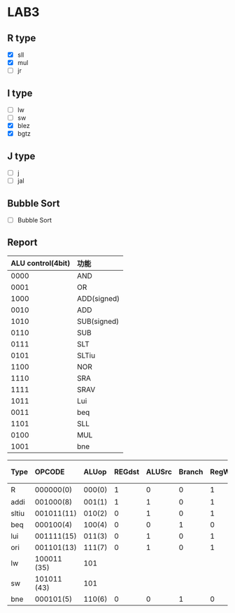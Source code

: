 # LAB3

## R type
- [x] sll
- [x] mul
- [ ] jr

## I type
- [ ] lw
- [ ] sw
- [x] blez
- [x] bgtz

## J type
- [ ] j
- [ ] jal

## Bubble Sort
- [ ] Bubble Sort

## Report


| ALU control(4bit) | 功能        |
|:----------------- |:----------- |
| 0000              | AND         |
| 0001              | OR          |
| 1000              | ADD(signed) |
| 0010              | ADD         |
| 1010              | SUB(signed) |
| 0110              | SUB         |
| 0111              | SLT         |
| 0101              | SLTiu       |
| 1100              | NOR         |
| 1110              | SRA         |
| 1111              | SRAV        |
| 1011              | Lui         |
| 0011              | beq         |
| 1101              | SLL         |
| 0100              | MUL         |
| 1001              | bne         |



| Type  | OPCODE      | ALUop  | REGdst | ALUSrc | Branch | RegWrite | 對應ALU_ctl |
|:----- |:----------- |:------ | ------ |:------ |:------ |:-------- | ----------- |
| R     | 000000(0)   | 000(0) | 1      | 0      | 0      | 1        | 各func      |
| addi  | 001000(8)   | 001(1) | 1      | 1      | 0      | 1        | ADD:0010    |
| sltiu | 001011(11)  | 010(2) | 0      | 1      | 0      | 1        | SLTiu:0101  |
| beq   | 000100(4)   | 100(4) | 0      | 0      | 1      | 0        | BEQ:0011    |
| lui   | 001111(15)  | 011(3) | 0      | 1      | 0      | 1        | LUi:1011    |
| ori   | 001101(13)  | 111(7) | 0      | 1      | 0      | 1        | OR:0001     |
| lw    | 100011 (35) | 101    |        |        |        |          |             |
| sw    | 101011 (43) | 101    |        |        |        |          |             |
| bne   | 000101(5)   | 110(6) | 0      | 0      | 1      | 0        | BNE:1001    |
